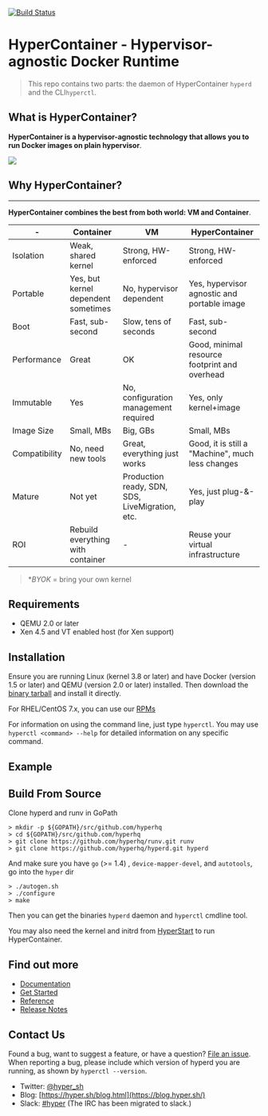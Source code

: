 [![Build Status](https://travis-ci.org/hyperhq/hyperd.svg?branch=master)](https://travis-ci.org/hyperhq/hyperd)

HyperContainer - Hypervisor-agnostic Docker Runtime
====

> This repo contains two parts: the daemon of HyperContainer `hyperd` and the CLI`hyperctl`.

## What is HyperContainer?

**HyperContainer is a hypervisor-agnostic technology that allows you to run Docker images on plain hypervisor**.

![](https://trello-attachments.s3.amazonaws.com/5551c49246960a31feab3d35/1515x947/5265a9f72b589ef5dbf8b372b718c43e/Pasted_image_at_2016_04_16_07_33_PM.png)

## Why HyperContainer?
-----------

**HyperContainer combines the best from both world: VM and Container**.

| -  | Container | VM | HyperContainer | 
|---|---|---|---|
| Isolation | Weak, shared kernel | Strong, HW-enforced  | Strong, HW-enforced  |
| Portable  | Yes, but kernel dependent sometimes | No, hypervisor dependent | Yes, hypervisor agnostic and portable image |
| Boot  | Fast, sub-second  | Slow, tens of seconds  | Fast, sub-second  |
| Performance  | Great | OK| Good, minimal resource footprint and overhead |
| Immutable | Yes  | No, configuration management required | Yes, only kernel+image  | 
| Image Size| Small, MBs  | Big, GBs  | Small, MBs  |
| Compatibility | No, need new tools | Great, everything just works  | Good, it is still a "Machine", much less changes  |
| Mature   | Not yet  | Production ready, SDN, SDS, LiveMigration, etc.  | Yes, just plug-&-play|
| ROI| Rebuild everything with container  | - | Reuse your virtual infrastructure  |

> **BYOK* = bring your own kernel

## Requirements

- QEMU 2.0 or later
- Xen 4.5 and VT enabled host (for Xen support)

## Installation

Ensure you are running Linux (kernel 3.8 or later) and have Docker
(version 1.5 or later) and QEMU (version 2.0 or later) installed. Then download the [binary tarball](https://hyper-install.s3.amazonaws.com/hyper-latest.tgz) and install it directly.

For RHEL/CentOS 7.x, you can use our [RPMs](http://docs.hypercontainer.io/get_started/install/linux.html)

For information on using the command line, just type `hyperctl`. You may use
`hyperctl <command> --help` for detailed information on any specific command.


## Example


## Build From Source

Clone hyperd and runv in GoPath

    > mkdir -p ${GOPATH}/src/github.com/hyperhq
    > cd ${GOPATH}/src/github.com/hyperhq
	> git clone https://github.com/hyperhq/runv.git runv
	> git clone https://github.com/hyperhq/hyperd.git hyperd

And make sure you have `go` (>= 1.4) , `device-mapper-devel`, and `autotools`, go into the `hyper` dir

    > ./autogen.sh
    > ./configure
    > make

Then you can get the binaries `hyperd` daemon and `hyperctl` cmdline tool.

You may also need the kernel and initrd from [HyperStart](https://github.com/hyperhq/hyperstart) to run HyperContainer.


## Find out more

 * [Documentation](http://docs.hypercontainer.io)
 * [Get Started](http://docs.hypercontainer.io/get_started/index.html)
 * [Reference](http://docs.hypercontainer.io/reference/index.html)
 * [Release Notes](http://docs.hypercontainer.io/release_notes/latest.html)

## Contact Us

Found a bug, want to suggest a feature, or have a question?
[File an issue](https://github.com/hyperhq/hyperd/issues). When reporting a bug, please include which version of hyperd you are running, as shown by `hyperctl --version`.

* Twitter: [@hyper_sh](https://twitter.com/hyper_sh)
* Blog: [https://hyper.sh/blog.html](https://blog.hyper.sh/)
* Slack: [#hyper](https://slack.hyper.sh/) (The IRC has been migrated to slack.)
